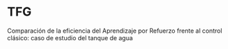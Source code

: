 # TFG
Comparación de la eficiencia del Aprendizaje por Refuerzo frente al control clásico: caso de estudio del tanque de agua
